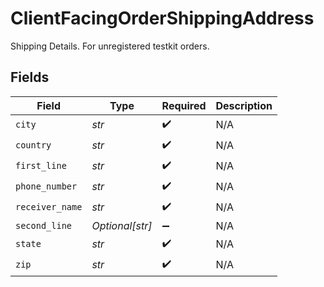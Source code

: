 # ClientFacingOrderShippingAddress

Shipping Details. For unregistered testkit orders.


## Fields

| Field              | Type               | Required           | Description        |
| ------------------ | ------------------ | ------------------ | ------------------ |
| `city`             | *str*              | :heavy_check_mark: | N/A                |
| `country`          | *str*              | :heavy_check_mark: | N/A                |
| `first_line`       | *str*              | :heavy_check_mark: | N/A                |
| `phone_number`     | *str*              | :heavy_check_mark: | N/A                |
| `receiver_name`    | *str*              | :heavy_check_mark: | N/A                |
| `second_line`      | *Optional[str]*    | :heavy_minus_sign: | N/A                |
| `state`            | *str*              | :heavy_check_mark: | N/A                |
| `zip`              | *str*              | :heavy_check_mark: | N/A                |